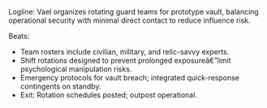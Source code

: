 ﻿---
series: 4
novella: 3
file: S4N3_CH12
type: chapter
pov: Vael
setting: Security outpost â€“ prototype guard rotation
word_target_min: 1201
word_target_max: 2299
status: outline
---
Logline: Vael organizes rotating guard teams for prototype vault, balancing operational security with minimal direct contact to reduce influence risk.

Beats:
- Team rosters include civilian, military, and relic-savvy experts.
- Shift rotations designed to prevent prolonged exposureâ€”limit psychological manipulation risks.
- Emergency protocols for vault breach; integrated quick-response contingents on standby.
- Exit: Rotation schedules posted; outpost operational.